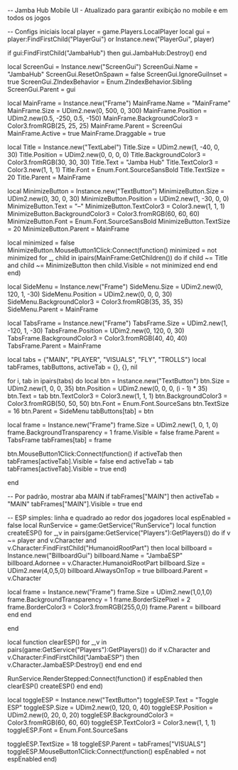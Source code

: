 -- Jamba Hub Mobile UI - Atualizado para garantir exibição no mobile e em todos os jogos

-- Configs iniciais local player = game.Players.LocalPlayer local gui = player:FindFirstChild("PlayerGui") or Instance.new("PlayerGui", player)

if gui:FindFirstChild("JambaHub") then gui.JambaHub:Destroy() end

local ScreenGui = Instance.new("ScreenGui") ScreenGui.Name = "JambaHub" ScreenGui.ResetOnSpawn = false ScreenGui.IgnoreGuiInset = true ScreenGui.ZIndexBehavior = Enum.ZIndexBehavior.Sibling ScreenGui.Parent = gui

local MainFrame = Instance.new("Frame") MainFrame.Name = "MainFrame" MainFrame.Size = UDim2.new(0, 500, 0, 300) MainFrame.Position = UDim2.new(0.5, -250, 0.5, -150) MainFrame.BackgroundColor3 = Color3.fromRGB(25, 25, 25) MainFrame.Parent = ScreenGui MainFrame.Active = true MainFrame.Draggable = true

local Title = Instance.new("TextLabel") Title.Size = UDim2.new(1, -40, 0, 30) Title.Position = UDim2.new(0, 0, 0, 0) Title.BackgroundColor3 = Color3.fromRGB(30, 30, 30) Title.Text = "Jamba Hub" Title.TextColor3 = Color3.new(1, 1, 1) Title.Font = Enum.Font.SourceSansBold Title.TextSize = 20 Title.Parent = MainFrame

local MinimizeButton = Instance.new("TextButton") MinimizeButton.Size = UDim2.new(0, 30, 0, 30) MinimizeButton.Position = UDim2.new(1, -30, 0, 0) MinimizeButton.Text = "–" MinimizeButton.TextColor3 = Color3.new(1, 1, 1) MinimizeButton.BackgroundColor3 = Color3.fromRGB(60, 60, 60) MinimizeButton.Font = Enum.Font.SourceSansBold MinimizeButton.TextSize = 20 MinimizeButton.Parent = MainFrame

local minimized = false MinimizeButton.MouseButton1Click:Connect(function() minimized = not minimized for _, child in ipairs(MainFrame:GetChildren()) do if child ~= Title and child ~= MinimizeButton then child.Visible = not minimized end end end)

local SideMenu = Instance.new("Frame") SideMenu.Size = UDim2.new(0, 120, 1, -30) SideMenu.Position = UDim2.new(0, 0, 0, 30) SideMenu.BackgroundColor3 = Color3.fromRGB(35, 35, 35) SideMenu.Parent = MainFrame

local TabsFrame = Instance.new("Frame") TabsFrame.Size = UDim2.new(1, -120, 1, -30) TabsFrame.Position = UDim2.new(0, 120, 0, 30) TabsFrame.BackgroundColor3 = Color3.fromRGB(40, 40, 40) TabsFrame.Parent = MainFrame

local tabs = {"MAIN", "PLAYER", "VISUALS", "FLY", "TROLLS"} local tabFrames, tabButtons, activeTab = {}, {}, nil

for i, tab in ipairs(tabs) do local btn = Instance.new("TextButton") btn.Size = UDim2.new(1, 0, 0, 35) btn.Position = UDim2.new(0, 0, 0, (i - 1) * 35) btn.Text = tab btn.TextColor3 = Color3.new(1, 1, 1) btn.BackgroundColor3 = Color3.fromRGB(50, 50, 50) btn.Font = Enum.Font.SourceSans btn.TextSize = 16 btn.Parent = SideMenu tabButtons[tab] = btn

local frame = Instance.new("Frame")
frame.Size = UDim2.new(1, 0, 1, 0)
frame.BackgroundTransparency = 1
frame.Visible = false
frame.Parent = TabsFrame
tabFrames[tab] = frame

btn.MouseButton1Click:Connect(function()
    if activeTab then tabFrames[activeTab].Visible = false end
    activeTab = tab
    tabFrames[activeTab].Visible = true
end)

end

-- Por padrão, mostrar aba MAIN if tabFrames["MAIN"] then activeTab = "MAIN" tabFrames["MAIN"].Visible = true end

-- ESP simples: linha e quadrado ao redor dos jogadores local espEnabled = false local RunService = game:GetService("RunService") local function createESP() for _,v in pairs(game:GetService("Players"):GetPlayers()) do if v ~= player and v.Character and v.Character:FindFirstChild("HumanoidRootPart") then local billboard = Instance.new("BillboardGui") billboard.Name = "JambaESP" billboard.Adornee = v.Character.HumanoidRootPart billboard.Size = UDim2.new(4,0,5,0) billboard.AlwaysOnTop = true billboard.Parent = v.Character

local frame = Instance.new("Frame")
        frame.Size = UDim2.new(1,0,1,0)
        frame.BackgroundTransparency = 1
        frame.BorderSizePixel = 2
        frame.BorderColor3 = Color3.fromRGB(255,0,0)
        frame.Parent = billboard
    end
end

end

local function clearESP() for _,v in pairs(game:GetService("Players"):GetPlayers()) do if v.Character and v.Character:FindFirstChild("JambaESP") then v.Character.JambaESP:Destroy() end end end

RunService.RenderStepped:Connect(function() if espEnabled then clearESP() createESP() end end)

local toggleESP = Instance.new("TextButton") toggleESP.Text = "Toggle ESP" toggleESP.Size = UDim2.new(0, 120, 0, 40) toggleESP.Position = UDim2.new(0, 20, 0, 20) toggleESP.BackgroundColor3 = Color3.fromRGB(60, 60, 60) toggleESP.TextColor3 = Color3.new(1, 1, 1) toggleESP.Font = Enum.Font.SourceSans

toggleESP.TextSize = 18 toggleESP.Parent = tabFrames["VISUALS"] toggleESP.MouseButton1Click:Connect(function() espEnabled = not espEnabled end)

